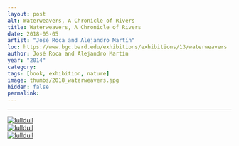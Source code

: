 ```yaml
---
layout: post
alt: Waterweavers, A Chronicle of Rivers
title: Waterweavers, A Chronicle of Rivers
date: 2018-05-05
artist: "José Roca and Alejandro Martín"
loc: https://www.bgc.bard.edu/exhibitions/exhibitions/13/waterweavers
author: José Roca and Alejandro Martín
year: "2014"
category: 
tags: [book, exhibition, nature]
image: thumbs/2018_waterweavers.jpg
hidden: false
permalink:
---
```







---



<div class="post_image">
	<a href="{{ site.baseurl }}/images/posts/2018_waterweavers/001.jpg" target="_blank">
	<img src="{{ site.baseurl }}/images/posts/2018_waterweavers/001.jpg" alt="lulldull"></a>
</div>

<div class="post_image">
	<a href="{{ site.baseurl }}/images/posts/2018_waterweavers/002.jpg" target="_blank">
	<img src="{{ site.baseurl }}/images/posts/2018_waterweavers/002.jpg" alt="lulldull"></a>
</div>

<div class="post_image">
	<a href="{{ site.baseurl }}/images/posts/2018_waterweavers/003.jpg" target="_blank">
	<img src="{{ site.baseurl }}/images/posts/2018_waterweavers/003.jpg" alt="lulldull"></a>
</div>